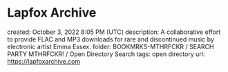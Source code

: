 # Lapfox Archive

created: October 3, 2022 8:05 PM (UTC)
description: A collaborative effort to provide FLAC and MP3 downloads for rare and discontinued music by electronic artist Emma Essex.
folder: BOOKMRKS-MTHRFCKR / SEARCH PARTY MTHRFCKR! / Open Directory Search
tags: open directory
url: https://lapfoxarchive.com